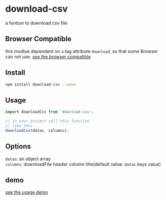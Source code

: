 # download-csv
a funtion to download csv file

## Browser Compatible
this modlue dependent on `a` tag attribute `download`, so that some Browser can not use.
[see the browser compatible](http://caniuse.com/#search=download)

## Install

```bash
npm install download-csv --save
```

## Usage

```js
import downloadCsv from 'download-csv';

// in your project call this function
// like this
downloadCsv(datas, columns);

```

## Options

`datas`: an object array<br>
`columns`: downloadFile header column title(default value: `datas` keys value)

## demo

[see the usage demo](https://github.com/AllenZeng/download-csv/blob/master/example)
